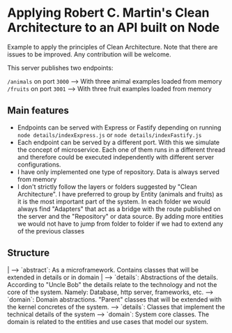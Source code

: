 # Applying Robert C. Martin's Clean Architecture to an API built on Node

Example to apply the principles of Clean Architecture. Note that there are issues to be improved. Any contribution will be welcome.

This server publishes two endpoints:

`/animals` on port `3000` --> With three animal examples loaded from memory
`/fruits` on port `3001` --> With three fruit examples loaded from memory

## Main features

* Endpoints can be served with Express or Fastify depending on running `node details/indexExpress.js` or `node details/indexFastify.js`
* Each endpoint can be served by a different port. With this we simulate the concept of microservice. Each one of them runs in a different thread and therefore could be executed independently with different server configurations.
* I have only implemented one type of repository. Data is always served from memory
* I don't strictly follow the layers or folders suggested by "Clean Architecture". I have preferred to group by Entity (animals and fruits) as it is the most important part of the system. In each folder we would always find "Adapters" that act as a bridge with the route published on the server and the "Repository" or data source. By adding more entities we would not have to jump from folder to folder if we had to extend any of the previous classes

## Structure

<root>
  |
  --> `abstract`: As a microframework. Contains classes that will be extended in details or in domain
     |
     --> `details`: Abstractions of the details. According to "Uncle Bob" the details relate to the technology and not the core of the system. Namely: Database, http server, frameworks, etc.
     --> `domain`: Domain abstractions. "Parent" classes that will be extended with the kernel concretes of the system.
  --> `details`: Classes that implement the technical details of the system
  --> `domain`: System core classes. The domain is related to the entities and use cases that model our system.